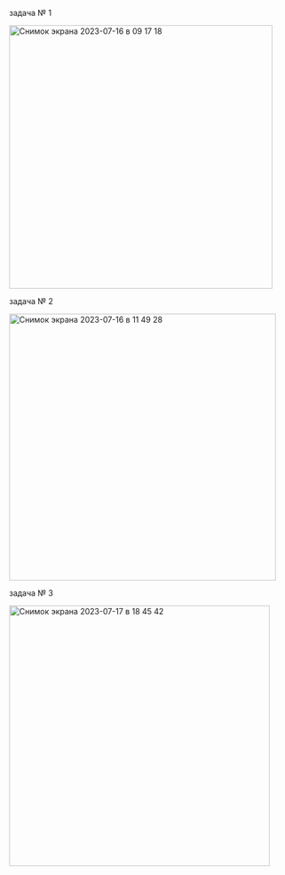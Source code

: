 задача № 1

<img width="474" alt="Снимок экрана 2023-07-16 в 09 17 18" src="https://github.com/Uzabr/interview_tasks/assets/60287161/c1814dcc-ffc5-42ed-830d-0873729ccaaa">

задача № 2

<img width="480" alt="Снимок экрана 2023-07-16 в 11 49 28" src="https://github.com/Uzabr/interview_tasks/assets/60287161/5154bd14-6c0f-49f9-a53c-efa9ffd63095">

задача № 3

<img width="469" alt="Снимок экрана 2023-07-17 в 18 45 42" src="https://github.com/Uzabr/interview_tasks/assets/60287161/595864ef-f562-495f-a93f-97edbc137c3b">
